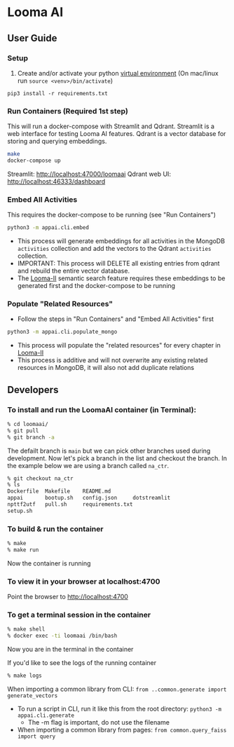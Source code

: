# Looma AI

## User Guide

### Setup
1. Create and/or activate your python [virtual environment](https://docs.python.org/3/library/venv.html)
   (On mac/linux run `source <venv>/bin/activate`)

```
pip3 install -r requirements.txt
```

### Run Containers (Required 1st step)
This will run a docker-compose with Streamlit and Qdrant. Streamlit is a web interface for testing Looma AI features. Qdrant is a vector database for storing and querying embeddings.
```bash
make
docker-compose up
```

Streamlit: [http://localhost:47000/loomaai](http://localhost:47000/loomaai)
Qdrant web UI: [http://localhost:46333/dashboard](http://localhost:46333/dashboard)

### Embed All Activities
This requires the docker-compose to be running (see "Run Containers")
```bash
python3 -m appai.cli.embed 
```
* This process will generate embeddings for all activities in the MongoDB `activities` collection and add the vectors to the Qdrant `activities` collection.
* IMPORTANT: This process will DELETE all existing entries from qdrant and rebuild the entire vector database.
* The [Looma-II](https://github.com/looma/Looma-II) semantic search feature requires these embeddings to be generated first and the docker-compose to be running

### Populate "Related Resources"
* Follow the steps in "Run Containers" and "Embed All Activities" first

```bash
python3 -m appai.cli.populate_mongo
```
* This process will populate the "related resources" for every chapter in [Looma-II](https://github.com/looma/Looma-II)
* This process is additive and will not overwrite any existing related resources in MongoDB, it will also not add duplicate relations


## Developers

### To install and run the LoomaAI container (in Terminal):

```bash
% cd loomaai/
% git pull
% git branch -a
```
The defailt branch is `main` but we can pick other branches used during development. 
Now let's pick a branch in the list and checkout the branch. In the example below we are
using a branch called `na_ctr`. 

```bash
% git checkout na_ctr
% ls
Dockerfile  Makefile    README.md
appai       bootup.sh   config.json     dotstreamlit
npttf2utf   pull.sh     requirements.txt
setup.sh

```

### To build & run the container
```bash
% make
% make run
```
Now the container is running

### To view it in your browser at localhost:4700

Point the browser to [http://localhost:4700](http://localhost:4700)

### To get a terminal session in the container
```bash
% make shell
% docker exec -ti loomaai /bin/bash
```
Now you are in the terminal in the container

If you'd like to see the logs of the running container 
```bash
% make logs
```

When importing a common library from CLI: `from ..common.generate import generate_vectors`
* To run a script in CLI, run it like this from the root directory: `python3 -m appai.cli.generate`
  * The -m flag is important, do not use the filename
* When importing a common library from pages: `from common.query_faiss import query`

